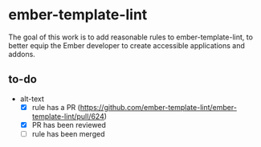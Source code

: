 # ember-template-lint

The goal of this work is to add reasonable rules to ember-template-lint, to better equip the Ember developer to create accessible applications and addons. 

## to-do

- alt-text
  - [x] rule has a PR (https://github.com/ember-template-lint/ember-template-lint/pull/624)
  - [x] PR has been reviewed
  - [ ] rule has been merged
